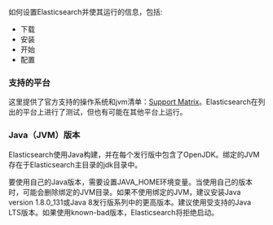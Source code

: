 如何设置Elasticsearch并使其运行的信息，包括:

* 下载
* 安装
* 开始
* 配置

### 支持的平台
这里提供了官方支持的操作系统和jvm清单：<a href="https://www.elastic.co/cn/support/matrix" target="_blank">Support Matrix</a>。Elasticsearch在列出的平台上进行了测试，但也有可能在其他平台上运行。

### Java（JVM）版本
Elasticsearch使用Java构建，并在每个发行版中包含了OpenJDK。绑定的JVM存在于Elasticsearch主目录的jdk目录中。

要使用自己的Java版本，需要设置JAVA_HOME环境变量。当使用自己的版本时，可能会删除绑定的JVM目录。如果不使用绑定的JVM，建议安装Java version 1.8.0_131或Java 8发行版系列中的更高版本。建议使用受支持的Java LTS版本。如果使用known-bad版本，Elasticsearch将拒绝启动。